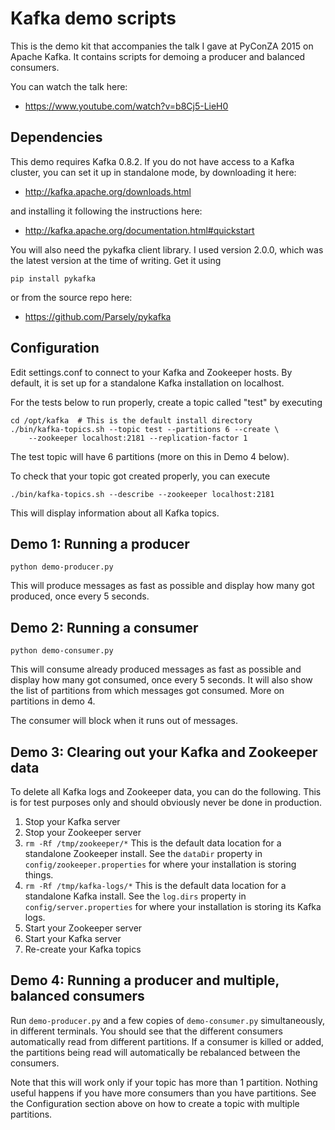 Kafka demo scripts
==================

This is the demo kit that accompanies the talk I gave at PyConZA 2015 on Apache
Kafka. It contains scripts for demoing a producer and balanced consumers.

You can watch the talk here:

 * https://www.youtube.com/watch?v=b8Cj5-LieH0


Dependencies
------------

This demo requires Kafka 0.8.2. If you do not have access to a Kafka cluster,
you can set it up in standalone mode, by downloading it here:

 * http://kafka.apache.org/downloads.html

and installing it following the instructions here:

 * http://kafka.apache.org/documentation.html#quickstart

You will also need the pykafka client library. I used version 2.0.0, which was
the latest version at the time of writing. Get it using

    pip install pykafka

or from the source repo here:

 *  https://github.com/Parsely/pykafka


Configuration
-------------

Edit settings.conf to connect to your Kafka and Zookeeper hosts. By default, it
is set up for a standalone Kafka installation on localhost.

For the tests below to run properly, create a topic called "test" by executing

    cd /opt/kafka  # This is the default install directory
    ./bin/kafka-topics.sh --topic test --partitions 6 --create \
        --zookeeper localhost:2181 --replication-factor 1

The test topic will have 6 partitions (more on this in Demo 4 below).

To check that your topic got created properly, you can execute

    ./bin/kafka-topics.sh --describe --zookeeper localhost:2181

This will display information about all Kafka topics.


Demo 1: Running a producer
--------------------------

    python demo-producer.py

This will produce messages as fast as possible and display how many got
produced, once every 5 seconds.


Demo 2: Running a consumer
--------------------------

    python demo-consumer.py

This will consume already produced messages as fast as possible and display how
many got consumed, once every 5 seconds. It will also show the list of
partitions from which messages got consumed. More on partitions in demo 4.

The consumer will block when it runs out of messages.


Demo 3: Clearing out your Kafka and Zookeeper data
--------------------------------------------------

To delete all Kafka logs and Zookeeper data, you can do the following. This is
for test purposes only and should obviously never be done in production.

  1. Stop your Kafka server
  2. Stop your Zookeeper server
  3. `rm -Rf /tmp/zookeeper/*`
     This is the default data location for a standalone Zookeeper install. See
     the `dataDir` property in `config/zookeeper.properties` for where your
     installation is storing things.
  4. `rm -Rf /tmp/kafka-logs/*`
     This is the default data location for a standalone Kafka install. See the
     `log.dirs` property in `config/server.properties` for where your
     installation is storing its Kafka logs.
  5. Start your Zookeeper server
  6. Start your Kafka server
  7. Re-create your Kafka topics


Demo 4: Running a producer and multiple, balanced consumers
-----------------------------------------------------------

Run `demo-producer.py` and a few copies of `demo-consumer.py` simultaneously,
in different terminals. You should see that the different consumers
automatically read from different partitions. If a consumer is killed or added,
the partitions being read will automatically be rebalanced between the
consumers.

Note that this will work only if your topic has more than 1 partition. Nothing
useful happens if you have more consumers than you have partitions. See the
Configuration section above on how to create a topic with multiple partitions.
